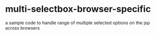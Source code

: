 # multi-selectbox-browser-specific
a sample code to handle range of multiple selected options on the jsp across browsers
